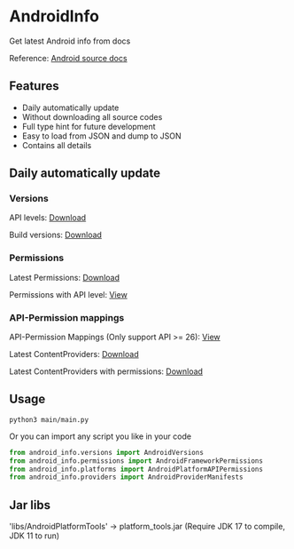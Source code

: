 # AndroidInfo

Get latest Android info from docs

Reference: [Android source docs](https://source.android.com/docs)

## Features

- Daily automatically update
- Without downloading all source codes
- Full type hint for future development
- Easy to load from JSON and dump to JSON
- Contains all details

## Daily automatically update

### Versions

API levels: [Download](https://github.com/XFY9326/AndroidInfo/raw/main/outputs/api_levels.json)

Build versions: [Download](https://github.com/XFY9326/AndroidInfo/raw/main/outputs/build_versions.json)

### Permissions

Latest Permissions: [Download](https://github.com/XFY9326/AndroidInfo/raw/main/outputs/permissions/permissions-REL.json)

Permissions with  API level: [View](https://github.com/XFY9326/AndroidInfo/tree/main/outputs/permissions)

### API-Permission mappings

API-Permission Mappings (Only support API >= 26): [View](https://github.com/XFY9326/AndroidInfo/tree/main/outputs/permission_mappings)

Latest ContentProviders: [Download](https://github.com/XFY9326/AndroidInfo/raw/main/outputs/permission_mappings/all_content_providers-REL.json)

Latest ContentProviders with permissions: [Download](https://github.com/XFY9326/AndroidInfo/raw/main/outputs/permission_mappings/permission_content_providers-REL.json)

## Usage

```shell
python3 main/main.py
```

Or you can import any script you like in your code

```python
from android_info.versions import AndroidVersions
from android_info.permissions import AndroidFrameworkPermissions
from android_info.platforms import AndroidPlatformAPIPermissions
from android_info.providers import AndroidProviderManifests
```

## Jar libs

'libs/AndroidPlatformTools' -> platform_tools.jar (Require JDK 17 to compile, JDK 11 to run)

